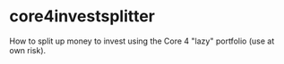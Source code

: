 # core4investsplitter
How to split up money to invest using the Core 4 "lazy" portfolio (use at own risk).
